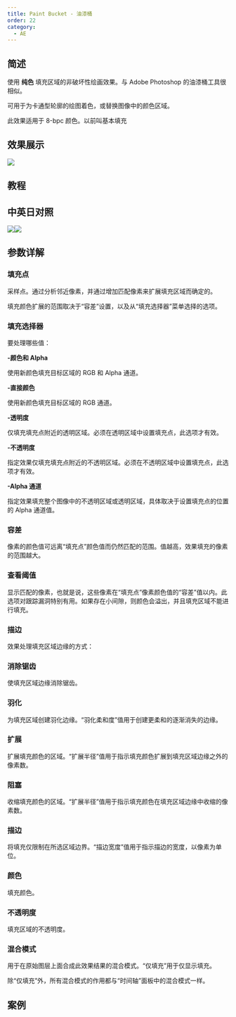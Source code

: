 ```yaml
---
title: Paint Bucket - 油漆桶
order: 22
category:
  - AE
---
```


## 简述

使用 **纯色** 填充区域的非破坏性绘画效果。与 Adobe Photoshop 的油漆桶工具很相似。

可用于为卡通型轮廓的绘图着色，或替换图像中的颜色区域。

此效果适用于 8-bpc 颜色。以前叫基本填充

## 效果展示

![](https://cdn.yuelili.com/20211230163338.png)

## 教程

## 中英日对照

![](https://mir.yuelili.com/wp-content/uploads/user/AE/effects/AE-Effects-Generate-Paint_Bucket.png)![](https://mir.yuelili.com/wp-content/uploads/user/AE/effects/AE-Effects-Generate-Paint_Bucket_cn.png)

## 参数详解

### 填充点

采样点。通过分析邻近像素，并通过增加匹配像素来扩展填充区域而确定的。

填充颜色扩展的范围取决于“容差”设置，以及从“填充选择器”菜单选择的选项。

### 填充选择器

要处理哪些值：

**-颜色和 Alpha**

使用新颜色填充目标区域的 RGB 和 Alpha 通道。

**-直接颜色**

使用新颜色填充目标区域的 RGB 通道。

**-透明度**

仅填充填充点附近的透明区域。必须在透明区域中设置填充点，此选项才有效。

**-不透明度**

指定效果仅填充填充点附近的不透明区域。必须在不透明区域中设置填充点，此选项才有效。

**-Alpha 通道**

指定效果填充整个图像中的不透明区域或透明区域，具体取决于设置填充点的位置的 Alpha 通道值。

### 容差

像素的颜色值可远离“填充点”颜色值而仍然匹配的范围。值越高，效果填充的像素的范围越大。

### 查看阈值

显示匹配的像素，也就是说，这些像素在“填充点”像素颜色值的“容差”值以内。此选项对跟踪漏洞特别有用。如果存在小间隙，则颜色会溢出，并且填充区域不能进行填充。

### 描边

效果处理填充区域边缘的方式：

### 消除锯齿

使填充区域边缘消除锯齿。

### 羽化

为填充区域创建羽化边缘。“羽化柔和度”值用于创建更柔和的逐渐消失的边缘。

### 扩展

扩展填充颜色的区域。“扩展半径”值用于指示填充颜色扩展到填充区域边缘之外的像素数。

### 阻塞

收缩填充颜色的区域。“扩展半径”值用于指示填充颜色在填充区域边缘中收缩的像素数。

### 描边

将填充仅限制在所选区域边界。“描边宽度”值用于指示描边的宽度，以像素为单位。

### 颜色

填充颜色。

### 不透明度

填充区域的不透明度。

### 混合模式

用于在原始图层上面合成此效果结果的混合模式。“仅填充”用于仅显示填充。

除“仅填充”外，所有混合模式的作用都与“时间轴”面板中的混合模式一样。

## 案例
